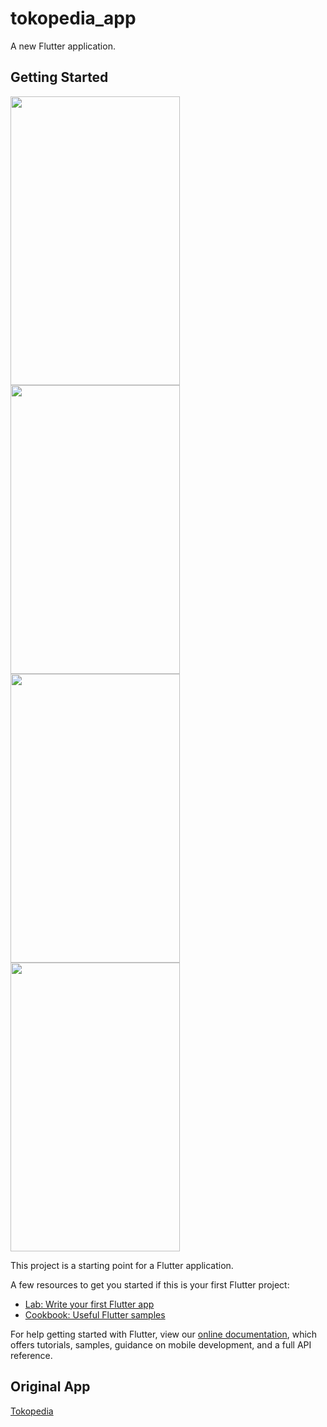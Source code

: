 # tokopedia_app

A new Flutter application.

## Getting Started

<img src="https://github.com/wakdyan/Flutter-Tokopedia-UI/blob/master/screenshot/flutter_01.png?raw=true" width="271" height="462" /><img src="https://github.com/wakdyan/Flutter-Tokopedia-UI/blob/master/screenshot/flutter_02.png?raw=true" width="271" height="462" />
<img src="https://github.com/wakdyan/Flutter-Tokopedia-UI/blob/master/screenshot/flutter_03.png?raw=true" width="271" height="462" />
<img src="https://github.com/wakdyan/Flutter-Tokopedia-UI/blob/master/screenshot/flutter_04.png?raw=true" width="271" height="462" />

This project is a starting point for a Flutter application.

A few resources to get you started if this is your first Flutter project:

- [Lab: Write your first Flutter app](https://flutter.dev/docs/get-started/codelab)
- [Cookbook: Useful Flutter samples](https://flutter.dev/docs/cookbook)

For help getting started with Flutter, view our
[online documentation](https://flutter.dev/docs), which offers tutorials,
samples, guidance on mobile development, and a full API reference.

## Original App
[Tokopedia](https://play.google.com/store/apps/details?id=com.tokopedia.tkpd&hl=in)
